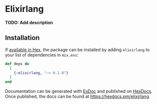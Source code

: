 # Elixirlang

**TODO: Add description**

## Installation

If [available in Hex](https://hex.pm/docs/publish), the package can be installed
by adding `elixirlang` to your list of dependencies in `mix.exs`:

```elixir
def deps do
  [
    {:elixirlang, "~> 0.1.0"}
  ]
end
```

Documentation can be generated with [ExDoc](https://github.com/elixir-lang/ex_doc)
and published on [HexDocs](https://hexdocs.pm). Once published, the docs can
be found at <https://hexdocs.pm/elixirlang>.

